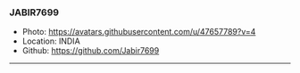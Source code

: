 ### JABIR7699
- Photo: https://avatars.githubusercontent.com/u/47657789?v=4
- Location: INDIA
- Github: https://github.com/Jabir7699
***

